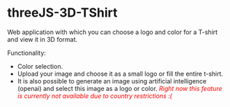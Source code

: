 # threeJS-3D-TShirt
Web application with which you can choose a logo and color for a T-shirt and view it in 3D format.

Functionality: 
<ul><li>Color selection.</li>
<li>Upload your image and choose it as a small logo or fill the entire t-shirt.</li>
<li>It is also possible to generate an image using artificial intelligence (openai) and select this image as a logo or color. <span style="color:red"><i>Right now this feature is currently not available due to country restrictions :(</i></span> </li>
</ul>
